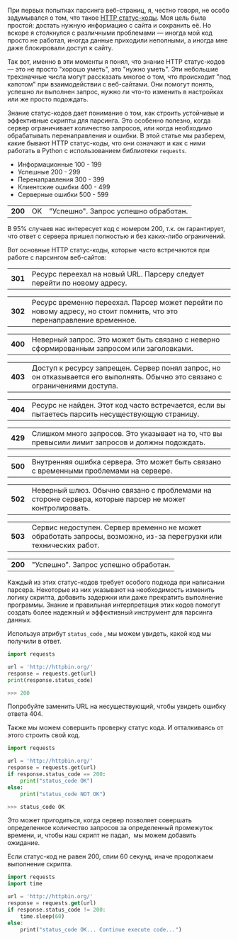 
При первых попытках парсинга веб-страниц, я, честно говоря, не особо задумывался о том, что такое [HTTP статус-коды](https://developer.mozilla.org/ru/docs/Web/HTTP/Status). Моя цель была простой: достать нужную информацию с сайта и сохранить её. Но вскоре я столкнулся с различными проблемами — иногда мой код просто не работал, иногда данные приходили неполными, а иногда мне даже блокировали доступ к сайту.

Так вот, именно в эти моменты я понял, что знание HTTP статус-кодов — это не просто "хорошо уметь", это "нужно уметь". Эти небольшие трехзначные числа могут рассказать многое о том, что происходит "под капотом" при взаимодействии с веб-сайтами. Они помогут понять, успешно ли выполнен запрос, нужно ли что-то изменить в настройках или же просто подождать.

Знание статус-кодов дает понимание о том, как строить устойчивые и эффективные скрипты для парсинга. Это особенно полезно, когда сервер ограничивает количество запросов, или когда необходимо обрабатывать перенаправления и ошибки. В этой статье мы разберем, какие бывают HTTP статус-коды, что они означают и как с ними работать в Python с использованием библиотеки `requests`.

- Информационные 100 - 199
- Успешные 200 - 299
- Перенаправления 300 - 399
- Клиентские ошибки 400 - 499
- Серверные ошибки 500 - 599

|   |   |   |
|---|---|---|
|**200**|OK|"Успешно". Запрос успешно обработан.|

В 95% случаев нас интересует код с номером 200, т.к. он гарантирует, что ответ с сервера пришел полностью и без каких-либо ограничений.

  
Вот основные HTTP статус-коды, которые часто встречаются при работе с парсингом веб-сайтов:

|   |   |
|---|---|
|**301**|Ресурс переехал на новый URL. Парсеру следует перейти по новому адресу.|

|   |   |
|---|---|
|**302**|Ресурс временно переехал. Парсер может перейти по новому адресу, но стоит помнить, что это перенаправление временное.|

|   |   |
|---|---|
|**400**|Неверный запрос. Это может быть связано с неверно сформированным запросом или заголовками.|

|   |   |
|---|---|
|**403**|Доступ к ресурсу запрещен. Сервер понял запрос, но он отказывается его выполнять. Обычно это связано с ограничениями доступа.|

|   |   |
|---|---|
|**404**|Ресурс не найден. Этот код часто встречается, если вы пытаетесь парсить несуществующую страницу.|

|   |   |
|---|---|
|**429**|Слишком много запросов. Это указывает на то, что вы превысили лимит запросов и должны подождать.|

|   |   |
|---|---|
|**500**|Внутренняя ошибка сервера. Это может быть связано с временными проблемами на сервере.|

|   |   |
|---|---|
|**502**|Неверный шлюз. Обычно связано с проблемами на стороне сервера, которые парсер не может контролировать.|

|   |   |
|---|---|
|**503**|Сервис недоступен. Сервер временно не может обработать запросы, возможно, из-за перегрузки или технических работ.|

|   |   |
|---|---|
|**200**|"Успешно". Запрос успешно обработан.|

Каждый из этих статус-кодов требует особого подхода при написании парсера. Некоторые из них указывают на необходимость изменить логику скрипта, добавить задержки или даже прекратить выполнение программы. Знание и правильная интерпретация этих кодов помогут создать более надежный и эффективный инструмент для парсинга данных.

Используя атрибут `status_code` , мы можем увидеть, какой код мы получили в ответ.

```python
import requests

url = 'http://httpbin.org/'
response = requests.get(url)
print(response.status_code)

>>> 200
```

Попробуйте заменить URL на несуществующий, чтобы увидеть ошибку ответа 404.

Также мы можем совершить проверку статус кода. И отталкиваясь от этого строить свой код.

```python
import requests

url = 'http://httpbin.org/'
response = requests.get(url)
if response.status_code == 200:
    print("status_code OK")
else:
    print("status_code NOT OK")

>>> status_code OK
```

Это может пригодиться, когда сервер позволяет совершать определенное количество запросов за определенный промежуток времени, и, чтобы наш скрипт не падал,  мы можем добавить ожидание. 

Если статус-код не равен 200, спим 60 секунд, иначе продолжаем выполнение скрипта.

```dart
import requests
import time

url = 'http://httpbin.org/'
response = requests.get(url)
if response.status_code != 200:
    time.sleep(60)
else:
    print("status_code OK... Continue execute code...")
```